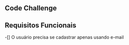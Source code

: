 Code Challenge
----------------------


## Requisitos Funcionais
-[] O usuário precisa se cadastrar apenas usando e-mail

